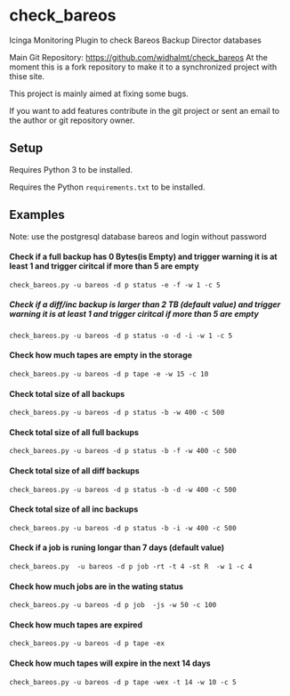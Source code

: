 # check_bareos

Icinga Monitoring Plugin to check Bareos Backup Director databases

Main Git Repository: https://github.com/widhalmt/check_bareos
At the moment this is a fork repository to make it to a synchronized project with thise site.

This project is mainly aimed at fixing some bugs.

If you want to add features contribute in the git project or sent an email to the author or git repository owner.

## Setup

Requires Python 3 to be installed.

Requires the Python `requirements.txt` to be installed.

## Examples

Note: use the postgresql database bareos and login without password

#### Check if a full backup has 0 Bytes(is Empty) and trigger warning it is at least 1 and trigger ciritcal if more than 5 are empty 
```check_bareos.py -u bareos -d p status -e -f -w 1 -c 5```


##### Check if a diff/inc backup is larger than 2 TB (default value) and trigger warning it is at least 1 and trigger ciritcal if more than 5 are empty
```check_bareos.py -u bareos -d p status -o -d -i -w 1 -c 5```


#### Check how much tapes are empty in the storage
```check_bareos.py -u bareos -d p tape -e -w 15 -c 10```


#### Check total size of all backups
```check_bareos.py -u bareos -d p status -b -w 400 -c 500```


#### Check total size of all full backups
```check_bareos.py -u bareos -d p status -b -f -w 400 -c 500```


#### Check total size of all diff backups
```check_bareos.py -u bareos -d p status -b -d -w 400 -c 500```


#### Check total size of all inc backups
```check_bareos.py -u bareos -d p status -b -i -w 400 -c 500```


#### Check if a job is runing longar than 7 days (default value)
```check_bareos.py  -u bareos -d p job -rt -t 4 -st R  -w 1 -c 4```


#### Check how much jobs are in the wating status
```check_bareos.py -u bareos -d p job  -js -w 50 -c 100```


#### Check how much tapes are expired
```check_bareos.py -u bareos -d p tape -ex```


#### Check how much tapes will expire in the next 14 days
```check_bareos.py -u bareos -d p tape -wex -t 14 -w 10 -c 5```

